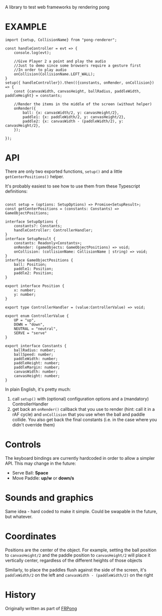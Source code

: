 A library to test web frameworks by rendering pong

# EXAMPLE

```
import {setup, CollisionName} from "pong-renderer";

const handleController = evt => {
    console.log(evt);

    //Give Player 2 a point and play the audio
    //Just to demo since some browsers require a gesture first
    //In order to play audio
    onCollision(CollisionName.LEFT_WALL);
}
setup({ handleController}).then(({constants, onRender, onCollision}) => {
    const {canvasWidth, canvasHeight, ballRadius, paddleWidth, paddleHeight} = constants;

    //Render the items in the middle of the screen (without helper)
    onRender({
        ball: {x: canvasWidth/2, y: canvasHeight/2},
        paddle1: {x: paddleWidth/2, y: canvasHeight/2},
        paddle2: {x: canvasWidth - (paddleWidth/2), y: canvasHeight/2},
    });

});
```

# API

There are only two exported functions, `setup()` and a little `getCenterPositions()` helper.

It's probably easiest to see how to use them from these Typescript definitions:

```

const setup = (options: SetupOptions) => Promise<SetupResult>;
const getCenterPositions = (constants: Constants) => GameObjectPositions;

interface SetupOptions {
    constants?: Constants;
    handleController: ControllerHandler;
}
interface SetupResult {
    constants: Readonly<Constants>;
    onRender: (gameObjects: GameObjectPositions) => void;
    onCollision: (collisionName: CollisionName | string) => void;
}
interface GameObjectPositions {
    ball: Position;
    paddle1: Position;
    paddle2: Position;
}

export interface Position {
    x: number;
    y: number;
}

export type ControllerHandler = (value:ControllerValue) => void;

export enum ControllerValue {
    UP = "up",
    DOWN = "down",
    NEUTRAL = "neutral",
    SERVE = "serve"
}

export interface Constants {
    ballRadius: number; 
    ballSpeed: number; 
    paddleWidth: number; 
    paddleHeight: number; 
    paddleMargin: number; 
    canvasWidth: number; 
    canvasHeight: number;
}
```

In plain English, it's pretty much: 

1. call `setup()` with (optional) configuration options and a (mandatory) ControllerHandler
2. get back an `onRender()` callback that you use to render (hint: call it in a rAF cycle) and `onCollision` that you use when the ball and paddle collide. You also get back the final constants (i.e. in the case where you didn't override them)

# Controls

The keyboard bindings are currently hardcoded in order to allow a simpler API. This may change in the future:

* Serve Ball: **Space**
* Move Paddle: **up/w** or **down/s**

# Sounds and graphics

Same idea - hard coded to make it simple. Could be swapable in the future, but whatever.

# Coordinates 

Positions are the center of the object. For example, setting the ball position to `canvasHeight/2` and the paddle position to `canvasHeight/2` will place it vertically center, regardless of the different heights of those objects

Similarly, to place the paddles flush against the side of the screen, it's `paddleWidth/2` on the left and `canvasWidth - (paddleWidth/2)` on the right

# History

Originally written as part of [FRPong](https://github.com/dakom/frpong)
